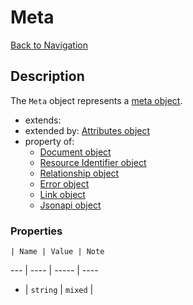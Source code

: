 # Meta
[Back to Navigation](README.md)

## Description

The `Meta` object represents a [meta object](http://jsonapi.org/format/#document-meta).

- extends:
- extended by: [Attributes object](objects-attributes.md)
- property of:
  - [Document object](objects-document.md)
  - [Resource Identifier object](objects-resource-identifier.md)
  - [Relationship object](objects-relationship.md)
  - [Error object](objects-error.md)
  - [Link object](objects-link.md)
  - [Jsonapi object](objects-jsonapi.md)

### Properties

    | Name | Value | Note
--- | ---- | ----- | ----
* | `string` | `mixed` |
